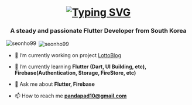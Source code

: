 <h1 align="center"><a href="https://git.io/typing-svg"><img src="https://readme-typing-svg.demolab.com?font=Sour+Gummy&size=37&pause=1000&color=000000&width=435&lines=Hi+I'm+Flutter+Developer+!;Thanks+for+visiting+GitHub" alt="Typing SVG" /></a></h1>
     
<h3 align="center">A steady and passionate Flutter Developer from South Korea</h3>
     
<p><img align="left" src="https://github-readme-stats.vercel.app/api/top-langs?username=seonho99&show_icons=true&locale=en&layout=compact" alt="seonho99" /></p>
     
<p>&nbsp;<img align="center" src="https://github-readme-stats.vercel.app/api?username=seonho99&show_icons=true&locale=en" alt="seonho99" /></p>
     
- 🔭 I’m currently working on project [LottoBlog](https://github.com/seonho99/lottoblog)
     
- 🌱 I’m currently learning **Flutter (Dart, UI Building, etc), Firebase(Authentication, Storage, FireStore, etc)**
     
- 💬 Ask me about **Flutter, Firebase**
      
- 📫 How to reach me **pandapad10@gmail.com**
      

